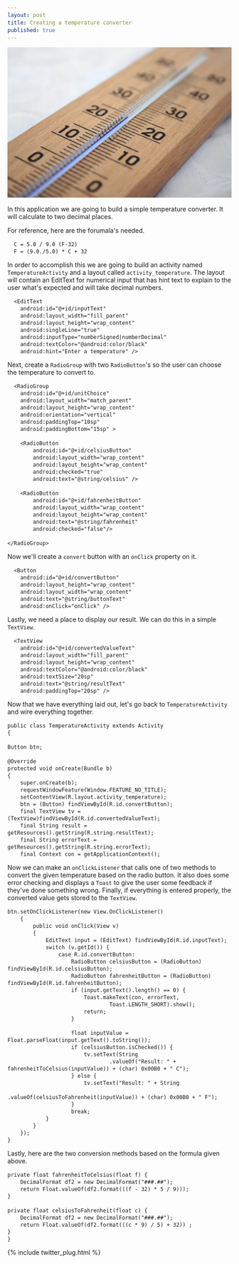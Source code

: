```yaml
---
layout: post
title: Creating a temperature converter
published: true
---
```

<!--TODO: download an image for this post-->
![Thermometer](/images/temperature.jpg)

In this application we are going to build a simple temperature converter. It will calculate to two decimal places.

For reference, here are the forumala's needed.

      C = 5.0 / 9.0 (F-32)
      F = (9.0./5.0) * C + 32
      
In order to accomplish this we are going to build an activity named `TemperatureActivity` and a layout called `activity_temperature`. The layout will contain an EditText for numerical input that has hint text to explain to the user what's expected and will take decimal numbers.

      <EditText
        android:id="@+id/inputText"
        android:layout_width="fill_parent"
        android:layout_height="wrap_content"
        android:singleLine="true"
        android:inputType="numberSigned|numberDecimal"
        android:textColor="@android:color/black"
        android:hint="Enter a temperature" />
        
Next, create a `RadioGroup` with two `RadioButton`'s so the user can choose the temperature to convert to.

      <RadioGroup
        android:id="@+id/unitChoice"
        android:layout_width="match_parent"
        android:layout_height="wrap_content"
        android:orientation="vertical"
        android:paddingTop="10sp"
        android:paddingBottom="15sp" >

        <RadioButton
            android:id="@+id/celsiusButton"
            android:layout_width="wrap_content"
            android:layout_height="wrap_content"
            android:checked="true"
            android:text="@string/celsius" />

        <RadioButton
            android:id="@+id/fahrenheitButton"
            android:layout_width="wrap_content"
            android:layout_height="wrap_content"
            android:text="@string/fahrenheit"
            android:checked="false"/>

    </RadioGroup>
    
Now we'll create a `convert` button with an `onClick` property on it.

      <Button
        android:id="@+id/convertButton"
        android:layout_height="wrap_content"
        android:layout_width="wrap_content"
        android:text="@string/buttonText"
        android:onClick="onClick" />
        
Lastly, we need a place to display our result. We can do this in a simple `TextView`.

      <TextView
        android:id="@+id/convertedValueText"
        android:layout_width="fill_parent"
        android:layout_height="wrap_content"
        android:textColor="@android:color/black"
        android:textSize="20sp"
        android:text="@string/resultText"
        android:paddingTop="20sp" />
        
Now that we have everything laid out, let's go back to `TemperatureActivity` and wire everything together.

    public class TemperatureActivity extends Activity
    {

    Button btn;

    @Override
    protected void onCreate(Bundle b)
    {
        super.onCreate(b);
        requestWindowFeature(Window.FEATURE_NO_TITLE);
        setContentView(R.layout.activity_temperature);
        btn = (Button) findViewById(R.id.convertButton);
        final TextView tv =(TextView)findViewById(R.id.convertedValueText);
        final String result = getResources().getString(R.string.resultText);
        final String errorText = getResources().getString(R.string.errorText);
        final Context con = getApplicationContext();

Now we can make an `onClickListener` that calls one of two methods to convert the given temperature based on the radio button. It also does some error checking and displays a `Toast` to give the user some feedback if they've done something wrong. Finally, if everything is entered properly, the converted value gets stored to the `TextView`.

    btn.setOnClickListener(new View.OnClickListener()
        {
            public void onClick(View v)
            {
                EditText input = (EditText) findViewById(R.id.inputText);
                switch (v.getId()) {
                    case R.id.convertButton:
                        RadioButton celsiusButton = (RadioButton) findViewById(R.id.celsiusButton);
                        RadioButton fahrenheitButton = (RadioButton) findViewById(R.id.fahrenheitButton);
                        if (input.getText().length() == 0) {
                            Toast.makeText(con, errorText,
                                    Toast.LENGTH_SHORT).show();
                            return;
                        }

                        float inputValue = Float.parseFloat(input.getText().toString());
                        if (celsiusButton.isChecked()) {
                            tv.setText(String
                                    .valueOf("Result: " + fahrenheitToCelsius(inputValue)) + (char) 0x00B0 + " C");
                        } else {
                            tv.setText("Result: " + String
                                    .valueOf(celsiusToFahrenheit(inputValue)) + (char) 0x00B0 + " F");
                        }
                        break;
                }
            }
        });
    }
    
Lastly, here are the two conversion methods based on the formula given above. 

    private float fahrenheitToCelsius(float f) {
        DecimalFormat df2 = new DecimalFormat("###.##");
        return Float.valueOf(df2.format(((f - 32) * 5 / 9)));
    }

    private float celsiusToFahrenheit(float c) {
        DecimalFormat df2 = new DecimalFormat("###.##");
        return Float.valueOf(df2.format(((c * 9) / 5) + 32)) ;
    }
    }

{% include twitter_plug.html %}
